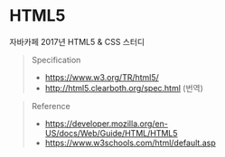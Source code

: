 # HTML5
자바카페 2017년 HTML5 & CSS 스터디 

> Specification
> - https://www.w3.org/TR/html5/
> - http://html5.clearboth.org/spec.html (번역)

> Reference
> - https://developer.mozilla.org/en-US/docs/Web/Guide/HTML/HTML5
> - https://www.w3schools.com/html/default.asp
